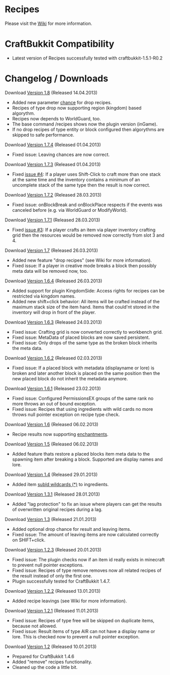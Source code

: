 # Recipes

Please visit the [Wiki](https://github.com/systemNEO/Recipes/wiki) for more information.

# CraftBukkit Compatibility

- Latest version of Recipes successfully tested with craftbukkit-1.5.1-R0.2

# Changelog / Downloads

Download [Version 1.8](http://www.systemneo.de/_bukkit/Recipes_v1.8.zip) (Released 14.04.2013)

- Added new parameter [chance](https://github.com/systemNEO/Recipes/wiki#dropRecipesChance) for drop recipes.
- Recipes of type drop now supporting region (kingdom) based algorythm.
- Recipes now depends to WorldGuard, too.
- The base command /recipes shows now the plugin version (inGame).
- If no drop recipes of type entity or block configured then algorythms are skipped to safe performance.

Download [Version 1.7.4](http://www.systemneo.de/_bukkit/Recipes_v1.7.4.zip) (Released 01.04.2013)

- Fixed issue: Leaving chances are now correct.

Download [Version 1.7.3](http://www.systemneo.de/_bukkit/Recipes_v1.7.3.zip) (Released 01.04.2013)

- Fixed [issue #4](https://github.com/systemNEO/Recipes/issues/4): If a player uses Shift-Click to craft more than one stack at the same time and the inventory contains a minimum of an uncomplete stack of the same type then the result is now correct.

Download [Version 1.7.2](http://www.systemneo.de/_bukkit/Recipes_v1.7.2.zip) (Released 28.03.2013)

- Fixed issue: onBlockBreak and onBlockPlace respects if the events was canceled before (e.g. via WorldGuard or ModifyWorld).

Download [Version 1.7.1](http://www.systemneo.de/_bukkit/Recipes_v1.7.1.zip) (Released 28.03.2013)

- Fixed [issue #3](https://github.com/systemNEO/Recipes/issues/3): If a player crafts an item via player inventory crafting grid then the resources would be removed now correctly from slot 3 and 4.

Download [Version 1.7](http://www.systemneo.de/_bukkit/Recipes_v1.7.zip) (Released 26.03.2013)

- Added new feature "drop recipes" (see Wiki for more information).
- Fixed issue: If a player in creative mode breaks a block then possibly meta data will be removed now, too.

Download [Version 1.6.4](http://www.systemneo.de/_bukkit/Recipes_v1.6.4.zip) (Released 26.03.2013)

- Added support for plugin KingdomSide: Access rights for recipes can be restricted via kingdom names.
- Added new shift+click behavior: All items will be crafted instead of the maximum stack size of the item hand. Items that could'nt stored in the inventory will drop in front of the player.

Download [Version 1.6.3](http://www.systemneo.de/_bukkit/Recipes_v1.6.3.zip) (Released 24.03.2013)

- Fixed issue: Crafting grid is now converted correctly to workbench grid.
- Fixed issue: MetaData of placed blocks are now saved persistent.
- Fixed issue: Only drops of the same type as the broken block inherits the meta data.

Download [Version 1.6.2](http://www.systemneo.de/_bukkit/Recipes_v1.6.2.zip) (Released 02.03.2013)

- Fixed issue: If a placed block with metadata (displayname or lore) is broken and later another block is placed on the same position then the new placed block do not inherit the metadata anymore.

Download [Version 1.6.1](http://www.systemneo.de/_bukkit/Recipes_v1.6.1.zip) (Released 23.02.2013)

- Fixed issue: Configured PermissionsEX groups of the same rank no more throws an out of bound exception.
- Fixed issue: Recipes that using ingredients with wild cards no more throws null pointer exception on recipe type check.

Download [Version 1.6](http://www.systemneo.de/_bukkit/Recipes_v1.6.zip) (Released 06.02.2013)

- Recipe results now supporting [enchantments](https://github.com/systemNEO/Recipes/wiki#wiki-enchants).

Download [Version 1.5](http://www.systemneo.de/_bukkit/Recipes_v1.5.zip) (Released 06.02.2013)

- Added feature thats restore a placed blocks item meta data to the spawning item after breaking a block. Supported are display names and lore.

Download [Version 1.4](http://www.systemneo.de/_bukkit/Recipes_v1.4.zip) (Released 29.01.2013)

- Added item [subId wildcards (*)](https://github.com/systemNEO/Recipes/wiki#wiki-wildcards) to ingredients.

Download [Version 1.3.1](http://www.systemneo.de/_bukkit/Recipes_v1.3.1.zip) (Released 28.01.2013)

- Added "lag protection" to fix an issue where players can get the results of overwritten original recipes during a lag.

Download [Version 1.3](http://www.systemneo.de/_bukkit/Recipes_v1.3.zip) (Released 21.01.2013)

- Added optional drop chance for result and leaving items.
- Fixed issue: The amount of leaving items are now calculated correctly on SHIFT+click.

Download [Version 1.2.3](http://www.systemneo.de/_bukkit/Recipes_v1.2.3.zip) (Released 20.01.2013)

- Fixed issue: The plugin checks now if an item id really exists in minecraft to prevent null pointer exceptions.
- Fixed issue: Recipes of type remove removes now all related recipes of the result instead of only the first one.
- Plugin successfully tested for CraftBukkit 1.4.7.

Download [Version 1.2.2](http://www.systemneo.de/_bukkit/Recipes_v1.2.2.zip) (Released 13.01.2013)

- Added recipe leavings (see Wiki for more information).

Download [Version 1.2.1](http://www.systemneo.de/_bukkit/Recipes_v1.2.1.zip) (Released 11.01.2013)

- Fixed issue: Recipes of type free will be skipped on duplicate items,
because not allowed.
- Fixed issue: Result items of type AIR can not have a display name or
lore. This is checked now to prevent a null pointer exception.

Download [Version 1.2](http://www.systemneo.de/_bukkit/Recipes_v1.2.zip) (Released 10.01.2013)

- Prepared for CraftBukkit 1.4.6
- Added "remove" recipes functionality.
- Cleaned up the code a little bit.
